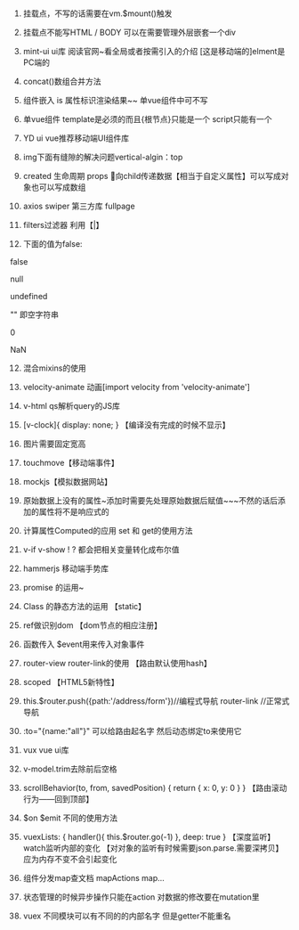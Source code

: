 ## 
1. 挂载点，不写的话需要在vm.$mount()触发
2. 挂载点不能写HTML / BODY  可以在需要管理外层嵌套一个div
3. mint-ui ui库 阅读官网~看全局或者按需引入的介绍 [这是移动端的]elment是PC端的
4. concat()数组合并方法

6. 组件嵌入 is 属性标识渲染结果~~ 单vue组件中可不写

5. 单vue组件 template是必须的而且{根节点}只能是一个 script只能有一个

6. YD ui vue推荐移动端UI组件库

7. img下面有缝隙的解决问题vertical-algin：top

8. created 生命周期 props 向child传递数据【相当于自定义属性】可以写成对象也可以写成数组

9. axios swiper 第三方库  fullpage
10. filters过滤器  利用【|】

11. 下面的值为false:

false

null

undefined

""  即空字符串

0

NaN

12. 混合mixins的使用

13. velocity-animate 动画[import velocity from 'velocity-animate']

14. v-html   qs解析query的JS库

15. [v-clock]{
      display: none;
    }  【编译没有完成的时候不显示】

16. 图片需要固定宽高

17. touchmove【移动端事件】

18. mockjs【模拟数据网站】

19. 原始数据上没有的属性~添加时需要先处理原始数据后赋值~~~不然的话后添加的属性将不是响应式的

20. 计算属性Computed的应用  set 和 get的使用方法

21. v-if v-show  ! ?  都会把相关变量转化成布尔值

22. hammerjs 移动端手势库

23. promise 的运用~

24. Class 的静态方法的运用 【static】

25. ref做识别dom  【dom节点的相应注册】

26. 函数传入 $event用来传入对象事件

27. router-view   router-link的使用   【路由默认使用hash】

28. scoped 【HTML5新特性】

29.  this.$router.push({path:'/address/form'})//编程式导航     router-link //正常式导航

30. :to="{name:"all"}"  可以给路由起名字 然后动态绑定to来使用它

31. vux vue ui库

32. v-model.trim去除前后空格

33.   scrollBehavior(to, from, savedPosition) {
        return { x: 0, y: 0 }
    }  【路由滚动行为——回到顶部】

34. $on $emit 不同的使用方法

35. vuexLists: {
            handler(){
                this.$router.go(-1)
            },
            deep: true
        }
        【深度监听】watch监听内部的变化     【对对象的监听有时候需要json.parse.需要深拷贝】应为内存不变不会引起变化

36. 组件分发map查文档   mapActions   map…

37. 状态管理的时候异步操作只能在action  对数据的修改要在mutation里


38. vuex 不同模块可以有不同的的内部名字 但是getter不能重名